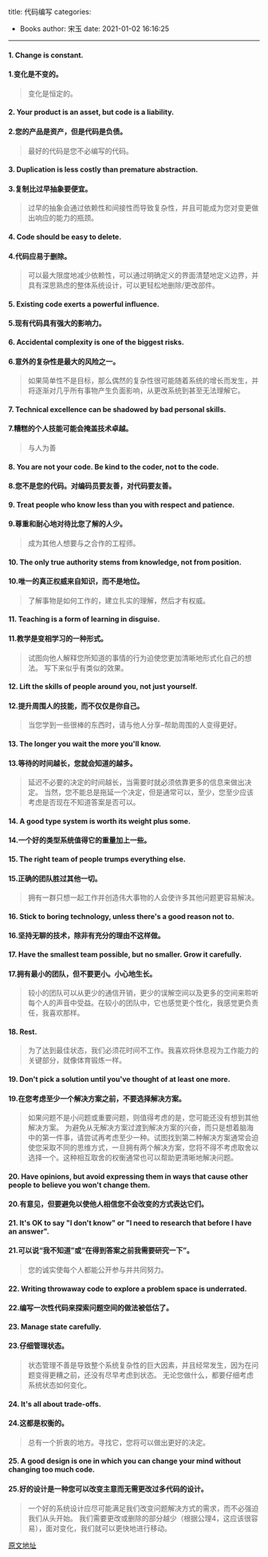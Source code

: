 title: 代码编写
categories:
 - Books
author: 宋玉
date: 2021-01-02 16:16:25
---

#### 1. Change is constant.

#### 1.变化是不变的。
> 变化是恒定的。


#### 2. Your product is an asset, but code is a liability.

#### 2.您的产品是资产，但是代码是负债。
> 最好的代码是您不必编写的代码。


#### 3. Duplication is less costly than premature abstraction.

#### 3.复制比过早抽象要便宜。
> 过早的抽象会通过依赖性和间接性而导致复杂性，并且可能成为您对变更做出响应的能力的瓶颈。


#### 4. Code should be easy to delete.

#### 4.代码应易于删除。
> 可以最大限度地减少依赖性，可以通过明确定义的界面清楚地定义边界，并具有深思熟虑的整体系统设计，可以更轻松地删除/更改部件。


#### 5. Existing code exerts a powerful influence.

#### 5.现有代码具有强大的影响力。<br />

#### 6. Accidental complexity is one of the biggest risks.

#### 6.意外的复杂性是最大的风险之一。
> 如果简单性不是目标，那么偶然的复杂性很可能随着系统的增长而发生，并将逐渐对几乎所有事物产生负面影响，从更改系统到甚至无法理解它。


#### 7. Technical excellence can be shadowed by bad personal skills.

#### 7.糟糕的个人技能可能会掩盖技术卓越。
> 与人为善


#### 8. You are not your code. Be kind to the coder, not to the code.

#### 8.您不是您的代码。对编码员要友善，对代码要友善。

#### 9. Treat people who know less than you with respect and patience.

#### 9.尊重和耐心地对待比您了解的人少。
> 成为其他人想要与之合作的工程师。


#### 10. The only true authority stems from knowledge, not from position.

#### 10.唯一的真正权威来自知识，而不是地位。
> 了解事物是如何工作的，建立扎实的理解，然后才有权威。


#### 11. Teaching is a form of learning in disguise.

#### 11.教学是变相学习的一种形式。
> 试图向他人解释您所知道的事情的行为迫使您更加清晰地形式化自己的想法。
> 写下来似乎有类似的效果。


#### 12. Lift the skills of people around you, not just yourself.

#### 12.提升周围人的技能，而不仅仅是你自己。
> 当您学到一些很棒的东西时，请与他人分享–帮助周围的人变得更好。


#### 13. The longer you wait the more you'll know.

#### 13.等待的时间越长，您就会知道的越多。
> 延迟不必要的决定的时间越长，当需要时就必须依靠更多的信息来做出决定。
> 当然，您不能总是拖延一个决定，但是通常可以，至少，您至少应该考虑是否现在不知道答案是否可以。


#### 14. A good type system is worth its weight plus some.

#### 14.一个好的类型系统值得它的重量加上一些。

#### 15. The right team of people trumps everything else.

#### 15.正确的团队胜过其他一切。
> 拥有一群只想一起工作并创造伟大事物的人会使许多其他问题更容易解决。


#### 16. Stick to boring technology, unless there's a good reason not to.

#### 16.坚持无聊的技术，除非有充分的理由不这样做。

#### 17. Have the smallest team possible, but no smaller. Grow it carefully.

#### 17.拥有最小的团队，但不要更小。小心地生长。
> 较小的团队可以从更少的通信开销，更少的误解空间以及更多的空间来聆听每个人的声音中受益。在较小的团队中，它也感觉更个性化，我感觉更负责任，我喜欢那样。


#### 18. Rest.
> 为了达到最佳状态，我们必须花时间不工作。我喜欢将休息视为工作能力的关键部分，就像体育锻炼一样。


#### 19. Don't pick a solution until you've thought of at least one more.

#### 19.在您考虑至少一个解决方案之前，不要选择解决方案。
> 如果问题不是小问题或重要问题，则值得考虑的是，您可能还没有想到其他解决方案。
> 为避免从无解决方案过渡到解决方案的兴奋，而只是想着脑海中的第一件事，请尝试再考虑至少一种。试图找到第二种解决方案通常会迫使您采取不同的思维方式，一旦拥有两个解决方案，您将不得不考虑取舍以选择一个。这种相互取舍的权衡通常也可以帮助更清晰地解决问题。


#### 20. Have opinions, but avoid expressing them in ways that cause other people to believe you won't change them.

#### 20.有意见，但要避免以使他人相信您不会改变的方式表达它们。

#### 21. It's OK to say "I don't know" or "I need to research that before I have an answer".

#### 21.可以说“我不知道”或“在得到答案之前我需要研究一下”。
> 您的诚实使每个人都能公开参与并共同努力。


#### 22. Writing throwaway code to explore a problem space is underrated.

#### 22.编写一次性代码来探索问题空间的做法被低估了。

#### 23. Manage state carefully.

#### 23.仔细管理状态。
> 状态管理不善是导致整个系统复杂性的巨大因素，并且经常发生，因为在问题变得更糟之前，还没有尽早考虑到状态。
> 无论您做什么，都要仔细考虑系统状态如何变化。

#### 24. It's all about trade-offs.

#### 24.这都是权衡的。
> 总有一个折衷的地方。寻找它，您将可以做出更好的决定。


#### 25. A good design is one in which you can change your mind without changing too much code.

#### 25.好的设计是一种您可以改变主意而无需更改过多代码的设计。
> 一个好的系统设计应尽可能满足我们改变问题解决方式的需求，而不必强迫我们从头开始。
> 我们需要更改或删除的部分越少（根据公理4，这应该很容易），面对变化，我们就可以更快地进行移动。

[原文地址](https://martinrue.com/my-engineering-axioms/)

